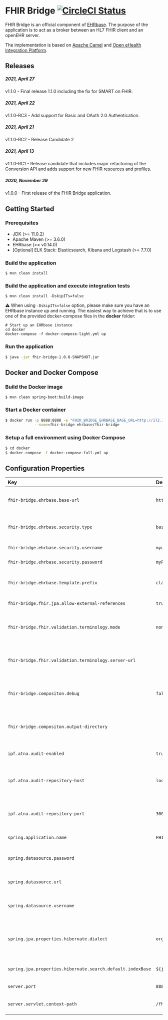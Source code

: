 # FHIR Bridge [![CircleCI Status](https://circleci.com/gh/ehrbase/fhir-bridge.svg?style=shield)](https://circleci.com/gh/ehrbase/fhir-bridge)

FHIR Bridge is an official component of [EHRbase](https://ehrbase.org/).
The purpose of the application is to act as a broker between an HL7 FHIR client and an openEHR server.

The implementation is based on [Apache Camel](https://camel.apache.org/) and [Open eHealth Integration Platform](https://github.com/oehf/ipf).

## Releases

##### 2021, April 27
v1.1.0 - Final release 1.1.0 including the fix for SMART on FHIR.

##### 2021, April 22
v1.1.0-RC3 - Add support for Basic and OAuth 2.0 Authentication.

##### 2021, April 21
v1.1.0-RC2 - Release Candidate 2

##### 2021, April 13
v1.1.0-RC1 - Release candidate that includes major refactoring of the Conversion API and adds support for new FHIR resources and profiles.

##### 2020, November 29
v1.0.0 - First release of the FHIR Bridge application.

## Getting Started

### Prerequisites

* JDK (>= 11.0.2)
* Apache Maven (>= 3.6.0)
* EHRbase (>= v0.14.0)
* [Optional] ELK Stack: Elasticsearch, Kibana and Logstash (>= 7.7.0)

### Build the application

```shell script
$ mvn clean install
```

### Build the application and execute integration tests

```shell script
$ mvn clean install -DskipITs=false
```

:warning: When using `-DskipITs=false` option, please make sure you have an EHRbase instance up and running. The easiest way to achieve that is to use one of the provided docker-compose files in the **docker** folder:

```shell script
# Start up an EHRbase instance
cd docker
docker-compose -f docker-compose-light.yml up
```

### Run the application

```bash
$ java -jar fhir-bridge-1.0.0-SNAPSHOT.jar
```

## Docker and Docker Compose

### Build the Docker image

```
$ mvn clean spring-boot:build-image
```

### Start a Docker container

```bash
$ docker run -p 8888:8888 -e "FHIR_BRIDGE_EHRBASE_BASE_URL=http://172.17.0.1:8080/ehrbase/rest/openehr/v1/" \
             --name=fhir-bridge ehrbase/fhir-bridge
```

### Setup a full environment using Docker Compose

```bash
$ cd docker
$ docker-compose -f docker-compose-full.yml up
```

## Configuration Properties

| Key                                                        | Default Value                                    | Description                                                 |
| :--------------------------------------------------------- | :----------------------------------------------- | :---------------------------------------------------------- |
| `fhir-bridge.ehrbase.base-url`                             | `http://localhost:8080/ehrbase/rest/openehr/v1/` | Base URL for the EHRbase running instance.                  |
| `fhir-bridge.ehrbase.security.type`                        | `basic_auth`                                     | HTTP authorization type used by EHRbase.                    |
| `fhir-bridge.ehrbase.security.username`                    | `myuser`                                         | Basic Auth username.                                        |
| `fhir-bridge.ehrbase.security.password`                    | `myPassword432`                                  | Basic Auth password.                                        |
| `fhir-bridge.ehrbase.template.prefix`                      | `classpath:/opt/`                                | Prefix to apply to template names.                          |
| `fhir-bridge.fhir.jpa.allow-external-references`           | `true`                                           | Allow remote references.                                    |
| `fhir-bridge.fhir.validation.terminology.mode`             | `none`                                           | Terminology validation mode: `embedded`, `server`, `none`   |
| `fhir-bridge.fhir.validation.terminology.server-url`       |                                                  | Base URL of the server used for the terminology validation. |
| `fhir-bridge.compositon.debug`                             | `false`                                          | Enables that the last executed Mapping is logged            |
| `fhir-bridge.compositon.output-directory`                  |                                                  | Output directory where last mapping stored                  |
| `ipf.atna.audit-enabled`                                   | `true`                                           | Whether auditing is enabled.                                |
| `ipf.atna.audit-repository-host`                           | `localhost`                                      | Host of the ATNA repository to send the events to.          |
| `ipf.atna.audit-repository-port`                           | `3001`                                           | Port of the ATNA repository to send the events to.          |
| `spring.application.name`                                  | `FHIR Bridge`                                    | Application name.                                           |
| `spring.datasource.password`                               |                                                  | Login password of the database.                             |
| `spring.datasource.url`                                    |                                                  | JDBC URL of the database.                                   |
| `spring.datasource.username`                               |                                                  | Login username of the database.                             |
| `spring.jpa.properties.hibernate.dialect`                  | `org.hibernate.dialect.H2Dialect`                | Tells Hibernate to generate the appropriate SQL statements. |
| `spring.jpa.properties.hibernate.search.default.indexBase` | `${java.io.tmpdir}/fhir-bridge-poc/indexes`      | Default base directory for the indexes.                     |
| `server.port`                                              | `8888`                                           | Server HTTP port.                                           |
| `server.servlet.context-path`                              | `/fhir-bridge-poc`                               | Context path of the application.                            |
